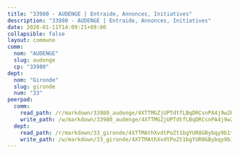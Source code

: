 ```yaml
---
title: "33980 - AUDENGE | Entraide, Annonces, Initiatives"
description: "33980 - AUDENGE | Entraide, Annonces, Initiatives"
date: 2020-01-11T14:09:21+09:00
collapsible: false
layout: commune
comm:
  nom: "AUDENGE"
  slug: audenge
  cp: "33980"
dept:
  nom: "Gironde"
  slug: gironde
  num: "33"
peerpad:
  comm:
    read_path: /r/markdown/33980_audenge/4XTTMGZjUPTdtfLBqDRCsnPA4j9w2RYUgaLDzn2Q4asBdSiu7
    write_path: /w/markdown/33980_audenge/4XTTMGZjUPTdtfLBqDRCsnPA4j9w2RYUgaLDzn2Q4asBdSiu7-K3TgTq8GYBt3Mmek64Fhu5Wc69mQE2on7rxwp4PL8W83QcwP5D4RPJzDx2f2i2KzFx5R7TiFsRYSH5RRhzVq81vuPhPTpx3djVP3oCgt7XvnvRiW1KZ5b3GECKzaSzzyMRBMJDzy
  dept:
    read_path: /r/markdown/33_gironde/4XTTMAthXvdtPoZt1bgYUR8GBybqy9b1tLUaaKDw5iKj57LRt
    write_path: /w/markdown/33_gironde/4XTTMAthXvdtPoZt1bgYUR8GBybqy9b1tLUaaKDw5iKj57LRt-K3TgU8ogmN5s8hbKrZhkV9P1KQiFepNWXjoYRvdMTW1jt7eRXTmrjG677tN9mcUTsALjzYGgb8mvcrYPJn2Jd8cTiBmF9aZcbgdcQL1kzCPJnSf6X8tpEcGPdTr5qT6cQqEpt6oQ
---
```


